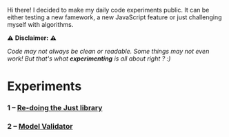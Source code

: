 Hi there! I decided to make my daily code experiments public. It can be either testing a new famework, a new JavaScript feature or just challenging myself with algorithms.

⚠️ **Disclaimer:** ⚠️

_Code may not always be clean or readable. Some things may not even work!_
_But that's what **experimenting** is all about right ? :)_

# Experiments

### 1 – [Re-doing the Just library](https://github.com/dcamilleri/experiments/tree/master/redoing-just)
### 2 – [Model Validator](https://github.com/dcamilleri/experiments/tree/master/model-validator)
